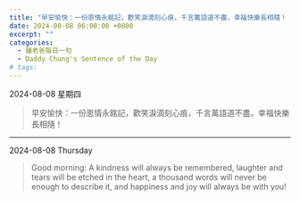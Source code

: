 ```yaml
---
title: "早安愉快：一份恩情永銘記，歡笑淚滴刻心痕，千言萬語道不盡，幸福快樂長相隨！ <br> Good morning: A kindness will always be remembered, laughter and tears will be etched in the heart, a thousand words will never be enough to describe it, and happiness and joy will always be with you!"
date: 2024-08-08 06:00:00 +0800
excerpt: ""
categories:
  - 鍾老爸每日一句
  - Daddy Chung's Sentence of the Day
# tags:
---
```


2024-08-08 星期四

> 早安愉快：一份恩情永銘記，歡笑淚滴刻心痕，千言萬語道不盡，幸福快樂長相隨！

---

2024-08-08 Thursday

> Good morning: A kindness will always be remembered, laughter and tears will be etched in the heart, a thousand words will never be enough to describe it, and happiness and joy will always be with you!
